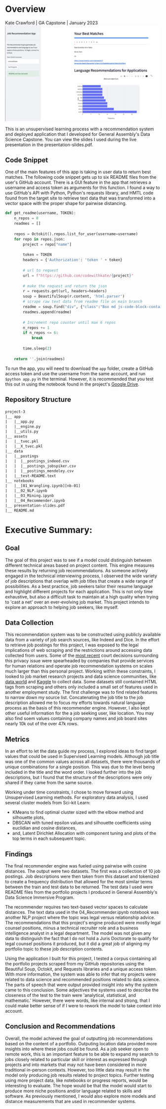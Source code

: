 # Overview
Kate Crawford | GA Capstone | January 2023
![App Preview](job-app.png)

This is an unsupervised learning process with a recommendation system and deployed application that I developed for General Assembly's Data Science Capstone. You can view the slides I used during the live presentation in the presentation-slides.pdf.

## Code Snippet
One of the main features of this app is taking in user data to return best matches. The following code snippet gets up to six README files from the user's GitHub account. There is a GUI feature in the app that retrieves a username and access token as arguments for this function. I found a way to use GitHub's API with Python, Python's requests library, and HMTL code found from the target site to retrieve text data that was transformed into a vector space with the proper shape for pairwise distancing.

```python
def get_readme(username, TOKEN):
    n_repos = 0
    readmes = []
    
    repos = Octokit().repos.list_for_user(username=username)
    for repo in repos.json:
        project = repo["name"]

        token = TOKEN
        headers = {'Authorization': 'token ' + token}

        # url to request
        url = f"https://github.com/codewithkate/{project}"

        # make the request and return the json
        r = requests.get(url, headers=headers)
        soup = BeautifulSoup(r.content, 'html.parser')
        # scrape raw text data from readme file on main branch
        readme = soup.find("div", {"class":"Box md js-code-block-container js-code-nav-container js-tagsearch-file Box--responsive"}).text.replace('\n', '')
        readmes.append(readme)
        
        # Increment repo counter until max 6 repos
        n_repos += 1
        if n_repos <= 6:
            break
            
        time.sleep(2)
        
    return ''.join(readmes)
```

To run the app, you will need to download the `app` folder, create a GitHub access token and use the username from the same account, and run `$python app.py` in the terminal. However, it is recommended that you test this out in using the notebook found in the project's [Google Drive](https://drive.google.com/drive/folders/175Ao-k5lTlRp8Jr07gHohmMC0nghITZ5?usp=sharing).

## Repository Structure
```
project-3
|__ app
|   |__app.py
|   |__engine.py
|   |__utils.py
|__ assets
|   |__tvec.pkl
|   |__X_tvec.pkl
|__ data
|   |__postings
|   |  |__postings_indeed.csv
|   |  |__postings_jobspiker.csv
|   |  |__postings_mendeley.csv
|   |__test-README.text
|__ notebooks
|   |__[01_Wrangling.ipynb][nb-01]
|   |__02_NLP.ipynb
|   |__03_Mining.ipynb
|   |__04_Recommender.ipynb
|__ presentation-slides.pdf
|__ README.md
```

# Executive Summary:
## Goal
  The goal of this project was to see if a model could distinguish between different technical areas based on project content. This engine measures these results by returning job recommendations. As someone actively engaged in the technical interviewing process, I observed the wide variety of job descriptions that overlap with job titles that create a wide range of possibilities. As a best practice, job seekers tailor their resume language and highlight different projects for each application. This is not only time exhaustive, but also a difficult task to maintain at a high quality when trying to 'cast a net' over an ever-evolving job market. This project intends to explore an approach to helping job seekers, like myself.
## Data Collection
  This recommendation system was to be constructed using publicly available data from a variety of job search sources, like Indeed and Dice. In the effort to retrieve job postings for this project, I was exposed to the legal implications of web scraping and the restrictions around accessing data collected from users. Some of the [most recent](https://www.jdsupra.com/legalnews/linkedin-v-hiq-landmark-data-scraping-6423889/) court decisions surrounding this privacy issue were spearheaded by companies that provide services for human relations and operate job recommendation systems on scales much larger than this personal project. 
   Working within these constraints, I looked to job market research projects and data science communities, like [data.world](https://data.world/) and [Kaggle](https://www.kaggle.com/) to collect data. Some datasets still contained HTML tags from scraping and others only included a small set of features used in another employment study. The first challenge was to find related features to narrow down my source list. Concatenating the job title to the job description allowed me to focus my efforts towards natural language process as the basis of this recommender engine. However, I also kept other useful information for the a job seeking user, like location. You may also find soem values containing company names and job board sites nearly 10k out of the over 47k rows.
## Metrics
  In an effort to let the data guide my process, I explored ideas to find target values that could be used in Supervised Learning models. Although job title was one of the common values across all datasets, there were thousands of unique combinations for a single position. This was due to the level being included in the title and the word order. I looked further into the job descriptions, but I found that the structure of the descriptions were only shared if they came from the same source. 
  
  Working under time constraints, I chose to move forward using Unsupervised Learning methods. For exploratory data analysis, I used several cluster models from Sci-kit Learn:
  - KMeans to find optimal cluster sized with the elbow method and silhouette plots,
  - DBSCAN with tuned epsilon values and silhouette coefficients using euclidian and cosine distances,
  - and, Latent Dirichlet Allocation with component tuning and plots of the top terms in each subsequent topic.
## Findings
   The final recommender engine was fueled using pairwise with cosine distances. The output were two datasets. The first was a collection of 10 job postings. Job descriptions were then taken from this dataset and tokenized to create a frequency distribution that allowed for the most similar terms between the train and test data to be returned. The test data I used were README files from the portfolio projects I produced in General Assembly's Data Science Immersive Program.
  
  The recommender requires two text-based vector spaces to calculate distances. The text data used in the 04_Recommender.ipynb notebook was another NLP project where the topic was legal versus relationship advice. The recommendations that this project's engine produced were mostly legal counsel positions, minus a technical recruiter role and a business intelligence analyst in a legal department. The model was not given any data to distinguish the fact that I do not hold a Juris Doctorate to qualify for legal counsel positions it produced, but it did a great job of aligning my portfolio topic to these job description contents. 
  
  Using the application I built for this project, I tested a corpus containing all the portfolio projects scraped from my GitHub repositories using the Beautiful Soup, Octokit, and Requests libraries and a unique access token. With more information, the system was able to infer that my projects were related to data science and recommended positions related to data science. The parts of speech that were output provided insight into why the system came to this conclusion. Some adjectives the systems used to describe the closeness of the test to the train were 'analytical, statistical, and mathematic.' However, there were words, like internal and strong, that I could make better sense of if I were to rework the model to take context into account. 
## Conclusion and Recommendations
  Overall, the model achieved the goal of outputting job recommendations based on the content of a portfolio. Outputing location data provided more insights into where these jobs could be found. As a job seeker open to remote work, this is an important feature to be able to expand my search to jobs closely related to particular skill or interest as expressed through projects and into markets that may not have been considered in more traditional in-person contexts. However, too little data may result in the model only producing job results related to project topics. Further testing using more project data, like notebooks or progress reports, would be interesting to evaluate. The hope would be that the model would start to produce more niche positions and/or language related to skills and software. As previously mentioned, I would also explore more models and distance measurements that are used in recommender systems.  

<!--- LINKS & MATERIALS --->
<!--- NOTEBOOKS --->
[nb-01]: https://github.com/codewithkate/6-job-recommender/blob/main/notebooks/01_Wrangling.ipynb
